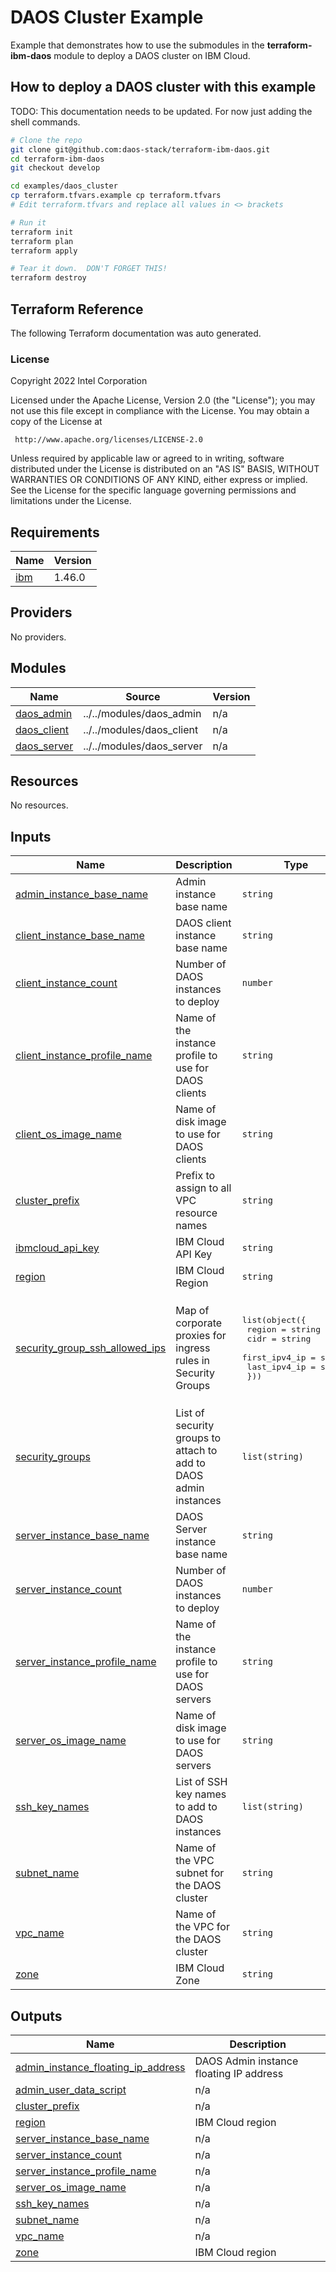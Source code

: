 # DAOS Cluster Example

Example that demonstrates how to use the submodules in the
**terraform-ibm-daos** module to deploy a DAOS cluster on IBM Cloud.

## How to deploy a DAOS cluster with this example

TODO: This documentation needs to be updated. For now just adding the shell commands.

```bash
# Clone the repo
git clone git@github.com:daos-stack/terraform-ibm-daos.git
cd terraform-ibm-daos
git checkout develop

cd examples/daos_cluster
cp terraform.tfvars.example cp terraform.tfvars
# Edit terraform.tfvars and replace all values in <> brackets

# Run it
terraform init
terraform plan
terraform apply

# Tear it down.  DON'T FORGET THIS!
terraform destroy
```


## Terraform Reference

The following Terraform documentation was auto generated.

### License

<!-- BEGINNING OF PRE-COMMIT-TERRAFORM DOCS HOOK -->
Copyright 2022 Intel Corporation

Licensed under the Apache License, Version 2.0 (the "License");
you may not use this file except in compliance with the License.
You may obtain a copy of the License at

     http://www.apache.org/licenses/LICENSE-2.0

Unless required by applicable law or agreed to in writing, software
distributed under the License is distributed on an "AS IS" BASIS,
WITHOUT WARRANTIES OR CONDITIONS OF ANY KIND, either express or implied.
See the License for the specific language governing permissions and
limitations under the License.

## Requirements

| Name | Version |
|------|---------|
| <a name="requirement_ibm"></a> [ibm](#requirement\_ibm) | 1.46.0 |

## Providers

No providers.

## Modules

| Name | Source | Version |
|------|--------|---------|
| <a name="module_daos_admin"></a> [daos\_admin](#module\_daos\_admin) | ../../modules/daos_admin | n/a |
| <a name="module_daos_client"></a> [daos\_client](#module\_daos\_client) | ../../modules/daos_client | n/a |
| <a name="module_daos_server"></a> [daos\_server](#module\_daos\_server) | ../../modules/daos_server | n/a |

## Resources

No resources.

## Inputs

| Name | Description | Type | Default | Required |
|------|-------------|------|---------|:--------:|
| <a name="input_admin_instance_base_name"></a> [admin\_instance\_base\_name](#input\_admin\_instance\_base\_name) | Admin instance base name | `string` | `"daos-admin"` | no |
| <a name="input_client_instance_base_name"></a> [client\_instance\_base\_name](#input\_client\_instance\_base\_name) | DAOS client instance base name | `string` | `"daos-client"` | no |
| <a name="input_client_instance_count"></a> [client\_instance\_count](#input\_client\_instance\_count) | Number of DAOS instances to deploy | `number` | `1` | no |
| <a name="input_client_instance_profile_name"></a> [client\_instance\_profile\_name](#input\_client\_instance\_profile\_name) | Name of the instance profile to use for DAOS clients | `string` | `"bx2d-48x192"` | no |
| <a name="input_client_os_image_name"></a> [client\_os\_image\_name](#input\_client\_os\_image\_name) | Name of disk image to use for DAOS clients | `string` | `"ibm-rocky-linux-8-6-minimal-amd64-2"` | no |
| <a name="input_cluster_prefix"></a> [cluster\_prefix](#input\_cluster\_prefix) | Prefix to assign to all VPC resource names | `string` | `"daos-example"` | no |
| <a name="input_ibmcloud_api_key"></a> [ibmcloud\_api\_key](#input\_ibmcloud\_api\_key) | IBM Cloud API Key | `string` | n/a | yes |
| <a name="input_region"></a> [region](#input\_region) | IBM Cloud Region | `string` | `"us-south"` | no |
| <a name="input_security_group_ssh_allowed_ips"></a> [security\_group\_ssh\_allowed\_ips](#input\_security\_group\_ssh\_allowed\_ips) | Map of corporate proxies for ingress rules in Security Groups | <pre>list(object({<br>    region        = string<br>    cidr          = string<br>    first_ipv4_ip = string<br>    last_ipv4_ip  = string<br>  }))</pre> | <pre>[<br>  {<br>    "cidr": "0.0.0.0/0",<br>    "first_ipv4_ip": "0.0.0.0",<br>    "last_ipv4_ip": "0.0.0.0",<br>    "region": "ANY"<br>  }<br>]</pre> | no |
| <a name="input_security_groups"></a> [security\_groups](#input\_security\_groups) | List of security groups to attach to add to DAOS admin instances | `list(string)` | `[]` | no |
| <a name="input_server_instance_base_name"></a> [server\_instance\_base\_name](#input\_server\_instance\_base\_name) | DAOS Server instance base name | `string` | `"daos-server"` | no |
| <a name="input_server_instance_count"></a> [server\_instance\_count](#input\_server\_instance\_count) | Number of DAOS instances to deploy | `number` | `1` | no |
| <a name="input_server_instance_profile_name"></a> [server\_instance\_profile\_name](#input\_server\_instance\_profile\_name) | Name of the instance profile to use for DAOS servers | `string` | `"bx2d-metal-96x384"` | no |
| <a name="input_server_os_image_name"></a> [server\_os\_image\_name](#input\_server\_os\_image\_name) | Name of disk image to use for DAOS servers | `string` | `"ibm-rocky-linux-8-6-minimal-amd64-2"` | no |
| <a name="input_ssh_key_names"></a> [ssh\_key\_names](#input\_ssh\_key\_names) | List of SSH key names to add to DAOS instances | `list(string)` | `[]` | no |
| <a name="input_subnet_name"></a> [subnet\_name](#input\_subnet\_name) | Name of the VPC subnet for the DAOS cluster | `string` | `null` | no |
| <a name="input_vpc_name"></a> [vpc\_name](#input\_vpc\_name) | Name of the VPC for the DAOS cluster | `string` | `null` | no |
| <a name="input_zone"></a> [zone](#input\_zone) | IBM Cloud Zone | `string` | `"us-south-3"` | no |

## Outputs

| Name | Description |
|------|-------------|
| <a name="output_admin_instance_floating_ip_address"></a> [admin\_instance\_floating\_ip\_address](#output\_admin\_instance\_floating\_ip\_address) | DAOS Admin instance floating IP address |
| <a name="output_admin_user_data_script"></a> [admin\_user\_data\_script](#output\_admin\_user\_data\_script) | n/a |
| <a name="output_cluster_prefix"></a> [cluster\_prefix](#output\_cluster\_prefix) | n/a |
| <a name="output_region"></a> [region](#output\_region) | IBM Cloud region |
| <a name="output_server_instance_base_name"></a> [server\_instance\_base\_name](#output\_server\_instance\_base\_name) | n/a |
| <a name="output_server_instance_count"></a> [server\_instance\_count](#output\_server\_instance\_count) | n/a |
| <a name="output_server_instance_profile_name"></a> [server\_instance\_profile\_name](#output\_server\_instance\_profile\_name) | n/a |
| <a name="output_server_os_image_name"></a> [server\_os\_image\_name](#output\_server\_os\_image\_name) | n/a |
| <a name="output_ssh_key_names"></a> [ssh\_key\_names](#output\_ssh\_key\_names) | n/a |
| <a name="output_subnet_name"></a> [subnet\_name](#output\_subnet\_name) | n/a |
| <a name="output_vpc_name"></a> [vpc\_name](#output\_vpc\_name) | n/a |
| <a name="output_zone"></a> [zone](#output\_zone) | IBM Cloud region |
<!-- END OF PRE-COMMIT-TERRAFORM DOCS HOOK -->
